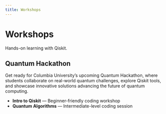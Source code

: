 ```yaml
---
title: Workshops
---
```


# Workshops

Hands-on learning with Qiskit.

## Quantum Hackathon

Get ready for Columbia University’s upcoming Quantum Hackathon, where students collaborate on real-world quantum challenges, explore Qiskit tools, and showcase innovative solutions advancing the future of quantum computing.

- **Intro to Qiskit** — Beginner-friendly coding workshop
- **Quantum Algorithms** — Intermediate-level coding session
